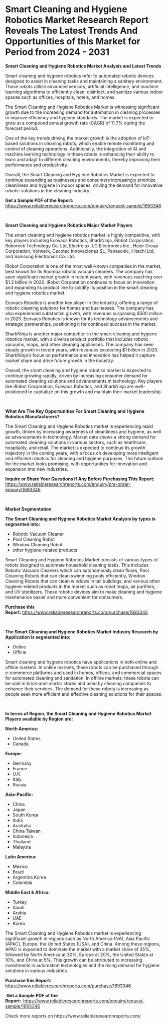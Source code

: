 <p><h1>Smart Cleaning and Hygiene Robotics Market Research Report Reveals The Latest Trends And Opportunities of this Market for Period from 2024 - 2031</h1></p><p><strong>Smart Cleaning and Hygiene Robotics Market Analysis and Latest Trends</strong></p>
<p><p>Smart cleaning and hygiene robotics refer to automated robotic devices designed to assist in cleaning tasks and maintaining a sanitary environment. These robots utilize advanced sensors, artificial intelligence, and machine learning algorithms to efficiently clean, disinfect, and sanitize various indoor spaces such as offices, hospitals, hotels, and homes.</p><p>The Smart Cleaning and Hygiene Robotics Market is witnessing significant growth due to the increasing demand for automation in cleaning processes to improve efficiency and hygiene standards. The market is expected to grow at a compound annual growth rate (CAGR) of 11.7% during the forecast period.</p><p>One of the key trends driving the market growth is the adoption of IoT-based solutions in cleaning robots, which enable remote monitoring and control of cleaning operations. Additionally, the integration of AI and machine learning technology in these robots is enhancing their ability to learn and adapt to different cleaning environments, thereby improving their performance and productivity.</p><p>Overall, the Smart Cleaning and Hygiene Robotics Market is expected to continue expanding as businesses and consumers increasingly prioritize cleanliness and hygiene in indoor spaces, driving the demand for innovative robotic solutions in the cleaning industry.</p></p>
<p><strong>Get a Sample PDF of the Report:&nbsp;</strong> <a href="https://www.reliableresearchreports.com/enquiry/request-sample/1693346">https://www.reliableresearchreports.com/enquiry/request-sample/1693346</a></p>
<p>&nbsp;</p>
<p><strong>Smart Cleaning and Hygiene Robotics Major Market Players</strong></p>
<p><p>The smart cleaning and hygiene robotics market is highly competitive, with key players including Ecovacs Robotics, SharkNinja, iRobot Corporation, Roborock Technology Co. Ltd, Electrolux, LG Electronics Inc., Haier Group Corporation, Vorwerk, Cecotec Innovaciones SL, Panasonic, Hitachi Ltd, and Samsung Electronics Co. Ltd.</p><p>iRobot Corporation is one of the most well-known companies in the market, best known for its Roomba robotic vacuum cleaners. The company has seen significant market growth in recent years, with revenues reaching over $1.2 billion in 2020. iRobot Corporation continues to focus on innovation and expanding its product line to solidify its position in the smart cleaning and hygiene robotics market.</p><p>Ecovacs Robotics is another key player in the industry, offering a range of robotic cleaning solutions for homes and businesses. The company has also experienced substantial growth, with revenues surpassing $500 million in 2020. Ecovacs Robotics is known for its technology advancements and strategic partnerships, positioning it for continued success in the market.</p><p>SharkNinja is another major competitor in the smart cleaning and hygiene robotics market, with a diverse product portfolio that includes robotic vacuums, mops, and other cleaning appliances. The company has seen steady growth in recent years, with revenues exceeding $1 billion in 2020. SharkNinja's focus on performance and innovation has helped it capture market share and drive future growth in the industry.</p><p>Overall, the smart cleaning and hygiene robotics market is expected to continue growing rapidly, driven by increasing consumer demand for automated cleaning solutions and advancements in technology. Key players like iRobot Corporation, Ecovacs Robotics, and SharkNinja are well-positioned to capitalize on this growth and maintain their market leadership.</p></p>
<p>&nbsp;</p>
<p><strong>What Are The Key Opportunities For Smart Cleaning and Hygiene Robotics Manufacturers?</strong></p>
<p><p>The Smart Cleaning and Hygiene Robotics market is experiencing rapid growth, driven by increasing awareness of cleanliness and hygiene, as well as advancements in technology. Market data shows a strong demand for automated cleaning solutions in various sectors, such as healthcare, hospitality, and retail. The market is expected to continue its growth trajectory in the coming years, with a focus on developing more intelligent and efficient robotics for cleaning and hygiene purposes. The future outlook for the market looks promising, with opportunities for innovation and expansion into new industries.</p></p>
<p><strong>Inquire or Share Your Questions If Any Before Purchasing This Report:</strong> <a href="https://www.reliableresearchreports.com/enquiry/pre-order-enquiry/1693346">https://www.reliableresearchreports.com/enquiry/pre-order-enquiry/1693346</a></p>
<p>&nbsp;</p>
<p><strong>Market Segmentation</strong></p>
<p><strong>The Smart Cleaning and Hygiene Robotics Market Analysis by types is segmented into:</strong></p>
<p><ul><li>Robotic Vacuum Cleaner</li><li>Pool Cleaning Robot</li><li>Window Cleaning Robot​</li><li>other hygiene-related products</li></ul></p>
<p><p>Smart Cleaning and Hygiene Robotics Market consists of various types of robots designed to automate household cleaning tasks. This includes Robotic Vacuum Cleaners which can autonomously clean floors, Pool Cleaning Robots that can clean swimming pools efficiently, Window Cleaning Robots that can clean windows in tall buildings, and various other hygiene-related products in the market such as robot mops, air purifiers, and UV sterilizers. These robotic devices aim to make cleaning and hygiene maintenance easier and more convenient for consumers.</p></p>
<p><strong>Purchase this Report:&nbsp;</strong><a href="https://www.reliableresearchreports.com/purchase/1693346">https://www.reliableresearchreports.com/purchase/1693346</a></p>
<p>&nbsp;</p>
<p><strong>The Smart Cleaning and Hygiene Robotics Market Industry Research by Application is segmented into:</strong></p>
<p><ul><li>Online</li><li>Offline</li></ul></p>
<p><p>Smart cleaning and hygiene robotics have applications in both online and offline markets. In online markets, these robots can be purchased through e-commerce platforms and used in homes, offices, and commercial spaces for automated cleaning and sanitation. In offline markets, these robots can be sold in brick-and-mortar stores and used by cleaning companies to enhance their services. The demand for these robots is increasing as people seek more efficient and effective cleaning solutions for their spaces.</p></p>
<p>&nbsp;</p>
<p><strong>In terms of Region, the Smart Cleaning and Hygiene Robotics Market Players available by Region are:</strong></p>
<p>
    <p> <strong> North America: </strong>
        <ul>
            <li>United States</li>
            <li>Canada</li>
        </ul>
        </p> 
    <p> <strong> Europe: </strong>
        <ul>
            <li>Germany</li>
            <li>France</li>
            <li>U.K.</li>
            <li>Italy</li>
            <li>Russia</li>
        </ul>
        </p> 
    <p> <strong> Asia-Pacific: </strong>
        <ul>
            <li>China</li>
            <li>Japan</li>
            <li>South Korea</li>
            <li>India</li>
            <li>Australia</li>
            <li>China Taiwan</li>
            <li>Indonesia</li>
            <li>Thailand</li>
            <li>Malaysia</li>
        </ul>
        </p> 
    <p> <strong> Latin America: </strong>
        <ul>
            <li>Mexico</li>
            <li>Brazil</li>
            <li>Argentina Korea</li>
            <li>Colombia</li>
        </ul>
        </p> 
    <p> <strong> Middle East & Africa: </strong>
        <ul>
            <li>Turkey</li>
            <li>Saudi</li>
            <li>Arabia</li>
            <li>UAE</li>
            <li>Korea</li>
        </ul>
    </p>
    </p>
<p><p>The Smart Cleaning and Hygiene Robotics market is experiencing significant growth in regions such as North America (NA), Asia Pacific (APAC), Europe, the United States (USA), and China. Among these regions, APAC is expected to dominate the market with a market share of 35%, followed by North America at 30%, Europe at 20%, the United States at 10%, and China at 5%. This growth can be attributed to increasing investments in automation technologies and the rising demand for hygiene solutions in various industries.</p></p>
<p><strong>Purchase this Report: </strong><a href="https://www.reliableresearchreports.com/purchase/1693346">https://www.reliableresearchreports.com/purchase/1693346</a></p>
<p>&nbsp;<strong>Get a Sample PDF of the Report:&nbsp;&nbsp;</strong><a href="https://www.reliableresearchreports.com/enquiry/request-sample/1693346">https://www.reliableresearchreports.com/enquiry/request-sample/1693346</a></p>
<p><strong></strong></p>
<p>Check more reports on https://www.reliableresearchreports.com/</p>